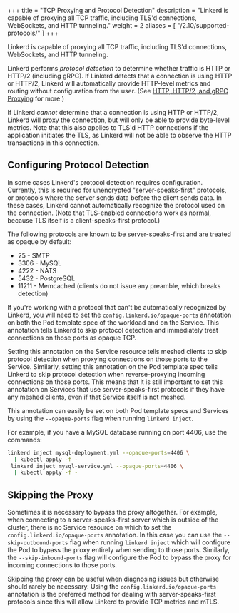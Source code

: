 +++
title = "TCP Proxying and Protocol Detection"
description = "Linkerd is capable of proxying all TCP traffic, including TLS'd connections, WebSockets, and HTTP tunneling."
weight = 2
aliases = [
  "/2.10/supported-protocols/"
]
+++

Linkerd is capable of proxying all TCP traffic, including TLS'd connections,
WebSockets, and HTTP tunneling.

Linkerd performs *protocol detection* to determine whether traffic is HTTP or
HTTP/2 (including gRPC). If Linkerd detects that a connection is using HTTP or
HTTP/2, Linkerd will automatically provide HTTP-level metrics and routing
without configuration from the user. (See
[HTTP, HTTP/2, and gRPC Proxying](../http-grpc/) for more.)

If Linkerd *cannot* determine that a connection is using HTTP or HTTP/2, Linkerd
will proxy the connection, but will only be able to provide byte-level metrics.
Note that this also applies to TLS'd HTTP connections if the application
initiates the TLS, as Linkerd will not be able to observe the HTTP transactions
in this connection.

## Configuring Protocol Detection

In some cases Linkerd's protocol detection requires configuration. Currently,
this is required for unencrypted "server-speaks-first" protocols, or protocols
where the server sends data before the client sends data. In these cases,
Linkerd cannot automatically recognize the protocol used on the connection.
(Note that TLS-enabled connections work as normal, because TLS itself is a
client-speaks-first protocol.)

The following protocols are known to be server-speaks-first and are treated as
opaque by default:

* 25   - SMTP
* 3306 - MySQL
* 4222 - NATS
* 5432 - PostgreSQL
* 11211 - Memcached (clients do not issue any preamble, which breaks detection)

If you're working with a protocol that can't be automatically recognized by
Linkerd, you will need to set the `config.linkerd.io/opaque-ports` annotation on
both the Pod template spec of the workload and on the Service.  This annotation
tells Linkerd to skip protocol detection and immediately treat connections on
those ports as opaque TCP.  

Setting this annotation on the Service resource tells meshed clients to skip
protocol detection when proxying connections on those ports to the Service.
Similarly, setting this annotation on the Pod template spec tells Linkerd to skip
protocol detection when reverse-proxying incoming connections on those ports.
This means that it is still important to set this annotation on Services that use
server-speaks-first protocols if they have any meshed clients, even if that
Service itself is not meshed.

This annotation can easily be set on both Pod template specs and Services by
using the `--opaque-ports` flag when running `linkerd inject`.

For example, if you have a MySQL database running on port 4406, use the
commands:

```bash
linkerd inject mysql-deployment.yml --opaque-ports=4406 \
  | kubectl apply -f -
 linkerd inject mysql-service.yml --opaque-ports=4406 \
  | kubectl apply -f -
```

## Skipping the Proxy

Sometimes it is necessary to bypass the proxy altogether.  For example, when
connecting to a server-speaks-first server which is outside of the cluster,
there is no Service resource on which to set the
`config.linkerd.io/opaque-ports` annotation.  In this case you can use the
`--skip-outbound-ports` flag when running `linkerd inject` which will configure
the Pod to bypass the proxy entirely when sending to those ports.  Similarly,
the `--skip-inbound-ports` flag will configure the Pod to bypass the proxy for
incoming connections to those ports.

Skipping the proxy can be useful when diagnosing issues but otherwise should
rarely be necessary.  Using the `config.linkerd.io/opaque-ports` annotation is
the preferred method for dealing with server-speaks-first protocols since this
will allow Linkerd to provide TCP metrics and mTLS.
